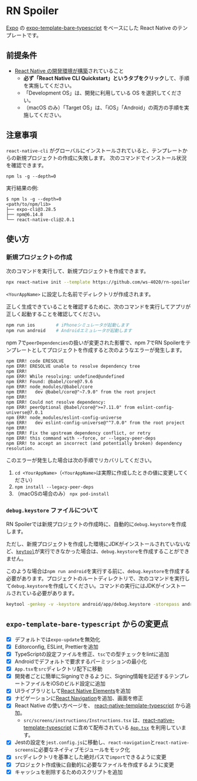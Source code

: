 # RN Spoiler

[Expo](https://expo.io/) の [expo-template-bare-typescript](https://github.com/expo/expo/tree/master/templates/expo-template-bare-typescript) をベースにした React Native のテンプレートです。

## 前提条件

- [React Native の開発環境が構築](https://reactnative.dev/docs/environment-setup)されていること
  - **必ず「React Native CLI Quickstart」というタブをクリック**して、手順を実施してください。
  - 「Development OS」は、開発に利用している OS を選択してください。
  - （macOS のみ）「Target OS」は、「iOS」「Android」の両方の手順を実施してください。

## 注意事項

`react-native-cli` がグローバルにインストールされていると、テンプレートからの新規プロジェクトの作成に失敗します。 次のコマンドでインストール状況を確認できます。

```shell
npm ls -g --depth=0
```

実行結果の例:

```console
$ npm ls -g --depth=0
<path/to/npm/lib>
├── expo-cli@3.28.5
├── npm@6.14.8
└── react-native-cli@2.0.1
```

## 使い方

### 新規プロジェクトの作成

次のコマンドを実行して、新規プロジェクトを作成できます。

```bash
npx react-native init --template https://github.com/ws-4020/rn-spoiler.git <YourAppName>
```

`<YourAppName>` に設定した名前でディレクトリが作成されます。

正しく生成できていることを確認するために、次のコマンドを実行してアプリが正しく起動することを確認してください。

```bash
npm run ios        # iPhoneシミュレータが起動します
npm run android    # Androidエミュレータが起動します
```

npm 7で`peerDependencies`の扱いが変更された影響で、npm 7でRN Spoilerをテンプレートとしてプロジェクトを作成すると次のようなエラーが発生します。

```console
npm ERR! code ERESOLVE
npm ERR! ERESOLVE unable to resolve dependency tree
npm ERR!
npm ERR! While resolving: undefined@undefined
npm ERR! Found: @babel/core@7.9.6
npm ERR! node_modules/@babel/core
npm ERR!   dev @babel/core@"~7.9.0" from the root project
npm ERR!
npm ERR! Could not resolve dependency:
npm ERR! peerOptional @babel/core@">=7.11.0" from eslint-config-universe@7.0.1
npm ERR! node_modules/eslint-config-universe
npm ERR!   dev eslint-config-universe@"^7.0.0" from the root project
npm ERR!
npm ERR! Fix the upstream dependency conflict, or retry
npm ERR! this command with --force, or --legacy-peer-deps
npm ERR! to accept an incorrect (and potentially broken) dependency resolution.
```

このエラーが発生した場合は次の手順でリカバリしてください。

1. `cd <YourAppName>`（`<YourAppName>`は実際に作成したときの値に変更してください）
2. `npm install --legacy-peer-deps`
3. （macOSの場合のみ） `npx pod-install`

### `debug.keystore` ファイルについて

RN Spoilerでは新規プロジェクトの作成時に、自動的に`debug.keystore`を作成します。

ただし、新規プロジェクトを作成した環境にJDKがインストールされていないなど、[`keytool`](https://docs.oracle.com/javase/8/docs/technotes/tools/unix/keytool.html)が実行できなかった場合は、`debug.keystore`を作成することができません。

このような場合は`npm run android`を実行する前に、`debug.keystore`を作成する必要があります。プロジェクトのルートディレクトリで、次のコマンドを実行して`debug.keystore`を作成してください。コマンドの実行にはJDKがインストールされている必要があります。

```bash
keytool -genkey -v -keystore android/app/debug.keystore -storepass android -alias androiddebugkey -keypass android -dname "CN=Android Debug,O=Android,C=US"
```

## `expo-template-bare-typescript` からの変更点

- [x] デフォルトでは`expo-update`を無効化
- [x] Editorconfig, ESLint, Prettierを追加
- [x] TypeScriptの設定ファイルを修正、`tsc`での型チェックをlintに追加
- [x] Androidでデフォルトで要求するパーミッションの最小化
- [x] `App.tsx`を`src`ディレクトリ配下に移動
- [x] 開発者ごとに簡単にSigningできるように、Signing情報を記述するテンプレートファイルをiOSのビルド設定に追加
- [x] UIライブラリとして[React Native Elements](https://reactnativeelements.com/)を追加
- [x] ナビゲーションに[React Navigation](https://reactnavigation.org/)を追加、画面を修正
- [x] React Native の使い方ページを、 [react-native-template-typescript](https://github.com/react-native-community/react-native-template-typescript) から追加。
  - `src/screens/instructions/Instructions.tsx` は、[react-native-template-typescript](https://github.com/react-native-community/react-native-template-typescript) に含めて配布されている [`App.tsx`](https://github.com/react-native-community/react-native-template-typescript/blob/60690d1f7f3c2856d4c7129fd972400452c9510d/template/App.tsx) を利用しています。
- [x] Jestの設定を`jest.config.js`に移動し、`react-navigation`と`react-native-screens`に必要なネイティブモジュールをモック化
- [x] `src`ディレクトリを基準とした絶対パスで`import`できるように変更
- [x] プロジェクト作成後に自動的に必要なファイルを作成するように変更
- [x] キャッシュを削除するためのスクリプトを追加
